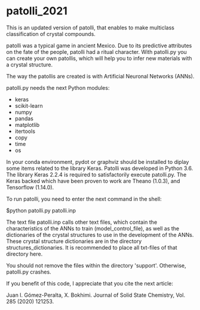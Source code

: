 # patolli_2021
This is an updated version of patolli, that enables to make multiclass classification of crystal compounds.

patolli was a typical game in ancient Mexico. 
Due to its predictive attributes on the fate of the people, patolli had a ritual character.
With patolli.py you can create your own patollis, which will help you to infer new materials with a crystal structure.

The way the patollis are created is with Artificial Neuronal Networks (ANNs). 

patolli.py needs the next Python modules:
<ul>
  <li>keras</li>
  <li>scikit-learn</li>
  <li>numpy</li>
  <li>pandas</li>
  <li>matplotlib</li>  
  <li>itertools</li>
  <li>copy</li>
  <li>time</li>
  <li>os</li>
</ul>

In your conda environment, pydot or graphviz should be installed to diplay some items related to the library Keras. 
Patolli was developed in Python 3.6. The library Keras 2.2.4 is required to satisfactorily execute patolli.py. 
The Keras backed which have been proven to work are Theano (1.0.3), and Tensorflow (1.14.0).

To run patolli, you need to enter the next command in the shell:

$python patolli.py patolli.inp

The text file patolli.inp calls other text files, which contain the characteristics of the ANNs to train (model_control_file), as well as the dictionaries of the crystal structures to use in the development of the ANNs. These crystal structure dictionaries are in the directory structures_dictionaries. It is recommended to place all txt-files of that directory here.

You should not remove the files within the directory 'support'. Otherwise, patolli.py crashes.

If you benefit of this code, I appreciate that you cite the next article:

Juan I. Gómez-Peralta, X. Bokhimi. Journal of Solid State Chemistry, Vol. 285 (2020) 121253.
